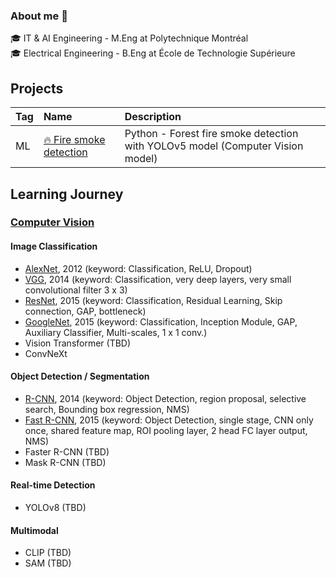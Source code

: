 ### About me 👋

🎓 IT & AI Engineering - M.Eng at Polytechnique Montréal<br />
🎓 Electrical Engineering - B.Eng at École de Technologie Supérieure <br />


## Projects

| Tag | Name | Description
|:---|:---|:---
|ML|[🔥 Fire smoke detection](https://github.com/MorganPeju/inf8225_project) | Python - Forest fire smoke detection with YOLOv5 model (Computer Vision model)

## Learning Journey

### [Computer Vision](https://github.com/khchu93/ComputerVision/tree/main)

#### Image Classification
- [AlexNet](https://github.com/khchu93/ComputerVision/blob/main/notes/AlexNet.md), 2012 (keyword: Classification, ReLU, Dropout)
- [VGG](https://github.com/khchu93/ComputerVision/blob/main/notes/VGG.md), 2014 (keyword: Classification, very deep layers, very small convolutional filter 3 x 3)
- [ResNet](https://github.com/khchu93/ComputerVision/blob/main/notes/ResNet.md), 2015 (keyword: Classification, Residual Learning, Skip connection, GAP, bottleneck)
- [GoogleNet](https://github.com/khchu93/ComputerVision/blob/main/notes/GoogLeNet.md), 2015 (keyword: Classification, Inception Module, GAP, Auxiliary Classifier, Multi-scales, 1 x 1 conv.)
- Vision Transformer (TBD)
- ConvNeXt

#### Object Detection / Segmentation
- [R-CNN](https://github.com/khchu93/ComputerVision/blob/main/notes/R-CNN.md), 2014 (keyword: Object Detection, region proposal, selective search, Bounding box regression, NMS)
- [Fast R-CNN](https://github.com/khchu93/ComputerVision/blob/main/notes/Fast%20R-CNN.md), 2015 (keyword: Object Detection, single stage, CNN only once, shared feature map, ROI pooling layer, 2 head FC layer output, NMS)
- Faster R-CNN (TBD)
- Mask R-CNN (TBD)

#### Real-time Detection
- YOLOv8 (TBD)

#### Multimodal
- CLIP (TBD)
- SAM (TBD)
